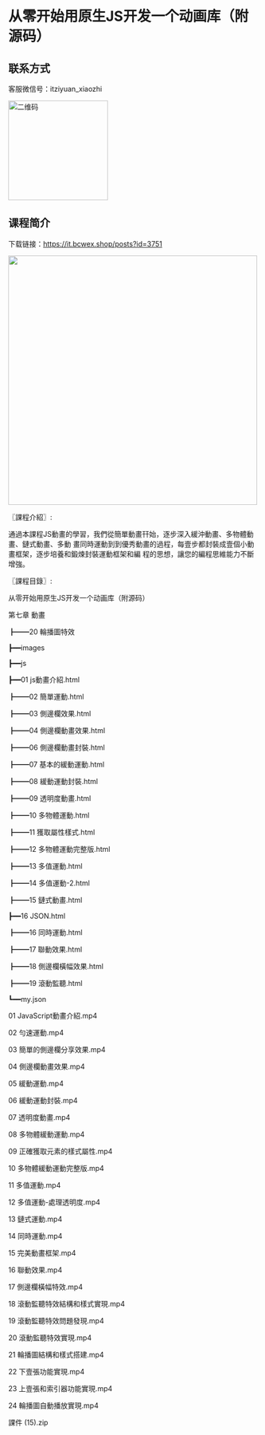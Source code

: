 # 从零开始用原生JS开发一个动画库（附源码）

## 联系方式

客服微信号：itziyuan_xiaozhi

<img src="https://ziyuanyun.oss-cn-guangzhou.aliyuncs.com/common/20240614073449/666b82192834a.jpg" width="200" height="200" alt="二维码">

## 课程简介

下载链接：https://it.bcwex.shop/posts?id=3751

<img src="https://ziyuanyun.oss-cn-guangzhou.aliyuncs.com/yun/20240515185322/66449422763d7.jpg" width="500" alt="">

  〖課程介紹〗:

 通過本課程JS動畫的學習，我們從簡單動畫幵始，逐步深入緩沖動畫、多物體動畫、鏈式動畫、多動 畫同時運動到到優秀動畫的過程，每壹步都封裝成壹個小動畫框架，逐步培養和鍛煉封裝運動框架和編 程的思想，讓您的編程思維能力不斷增強。

 〖課程目錄〗:

 从零开始用原生JS开发一个动画库（附源码）



 第七章 動畫

 ┣━━20 輪播圖特效

 ┣━━images

 ┣━━js

 ┣━━01 js動畫介紹.html

 ┣━━02 簡單運動.html

 ┣━━03 側邊欄效果.html

 ┣━━04 側邊欄動畫效果.html

 ┣━━06 側邊欄動畫封裝.html

 ┣━━07 基本的緩動運動.html

 ┣━━08 緩動運動封裝.html

 ┣━━09 透明度動畫.html

 ┣━━10 多物體運動.html

 ┣━━11 獲取屬性樣式.html

 ┣━━12 多物體運動完整版.html

 ┣━━13 多值運動.html

 ┣━━14 多值運動-2.html

 ┣━━15 鏈式動畫.html

 ┣━━16 JSON.html

 ┣━━16 同時運動.html

 ┣━━17 聯動效果.html

 ┣━━18 側邊欄橫幅效果.html

 ┣━━19 滾動監聽.html

 ┗━━my.json

 01 JavaScript動畫介紹.mp4

 02 勻速運動.mp4

 03 簡單的側邊欄分享效果.mp4

 04 側邊欄動畫效果.mp4

 05 緩動運動.mp4

 06 緩動運動封裝.mp4

 07 透明度動畫.mp4

 08 多物體緩動運動.mp4

 09 正確獲取元素的樣式屬性.mp4

 10 多物體緩動運動完整版.mp4

 11 多值運動.mp4

 12 多值運動-處理透明度.mp4

 13 鏈式運動.mp4

 14 同時運動.mp4

 15 完美動畫框架.mp4

 16 聯動效果.mp4

 17 側邊欄橫幅特效.mp4

 18 滾動監聽特效結構和樣式實現.mp4

 19 滾動監聽特效問題發現.mp4

 20 滾動監聽特效實現.mp4

 21 輪播圖結構和樣式搭建.mp4

 22 下壹張功能實現.mp4

 23 上壹張和索引器功能實現.mp4

 24 輪播圖自動播放實現.mp4

 課件 (15).zip

  
